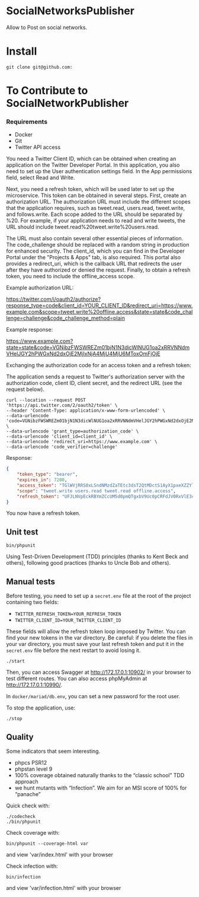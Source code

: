 # SocialNetworksPublisher

Allow to Post on social networks.

# Install

```console
git clone git@github.com:
```

# To Contribute to SocialNetworkPublisher

### Requirements

- Docker
- Git
- Twitter API access

You need a Twitter Client ID, which can be obtained when creating an application on the Twitter Developer Portal. In this application, you also need to set up the User authentication settings field. In the App permissions field, select Read and Write.

Next, you need a refresh token, which will be used later to set up the microservice. This token can be obtained in several steps. First, create an authorization URL. The authorization URL must include the different scopes that the application requires, such as tweet.read, users.read, tweet.write, and follows.write. Each scope added to the URL should be separated by %20. For example, if your application needs to read and write tweets, the URL should include tweet.read%20tweet.write%20users.read.

The URL must also contain several other essential pieces of information. The code_challenge should be replaced with a random string in production for enhanced security. The client_id, which you can find in the Developer Portal under the "Projects & Apps" tab, is also required. This portal also provides a redirect_uri, which is the callback URL that redirects the user after they have authorized or denied the request. Finally, to obtain a refresh token, you need to include the offline_access scope.

Example authorization URL:

https://twitter.com/i/oauth2/authorize?response_type=code&client_id=YOUR_CLIENT_ID&redirect_uri=https://www.example.com&scope=tweet.write%20offline.access&state=state&code_challenge=challenge&code_challenge_method=plain

Example response:

https://www.example.com?state=state&code=VGNibzFWSWREZm01bjN1N3dicWlNUG1oa2xRRVNNdmVHelJGY2hPWGxNd2dxOjE2MjIxNjA4MjU4MjU6MToxOmFjOjE

Exchanging the authorization code for an access token and a refresh token:

The application sends a request to Twitter's authorization server with the authorization code, client ID, client secret, and the redirect URL (see the request below).

```console
curl --location --request POST 'https://api.twitter.com/2/oauth2/token' \
--header 'Content-Type: application/x-www-form-urlencoded' \
--data-urlencode 'code=VGNibzFWSWREZm01bjN1N3dicWlNUG1oa2xRRVNNdmVHelJGY2hPWGxNd2dxOjE2MjIxNjA4MjU4MjU6MToxOmFjOjE' \
--data-urlencode 'grant_type=authorization_code' \
--data-urlencode 'client_id=client_id' \
--data-urlencode 'redirect_uri=https://www.example.com' \
--data-urlencode 'code_verifier=challenge'

```

Response:
```json
{
    "token_type": "bearer",
    "expires_in": 7200,
    "access_token": "TGlWVjRRS0xLSndNMzdZaTEtc3dsT2QtMDctS1AyX1pxeXZZYlVqWDZmZXFFOjE3MjI5MjkxNjE3MjI6MToxOmF0OjE",
    "scope": "tweet.write users.read tweet.read offline.access",
    "refresh_token": "UFJLNVpEckRBYmZCcUM5d0pmQTgxbV9Uc0pCRFdJV0RxVlE3c1FwS1ExdzF6OjE3MjI5MjkxNjE3MjI6MTowOnJ0OjE"
}
```
You now have a refresh token.

## Unit test

```console
bin/phpunit
```

Using Test-Driven Development (TDD) principles (thanks to Kent Beck and others), following good practices (thanks to Uncle Bob and others).

## Manual tests

Before testing, you need to set up a `secret.env` file at the root of the project containing two fields:

- `TWITTER_REFRESH_TOKEN=YOUR_REFRESH_TOKEN`
- `TWITTER_CLIENT_ID=YOUR_TWITTER_CLIENT_ID`

These fields will allow the refresh token loop imposed by Twitter. You can find your new tokens in the var directory. Be careful: if you delete the files in your var directory, you must save your last refresh token and put it in the `secret.env` file before the next restart to avoid losing it.

```console
./start
```
Then, you can access Swagger at http://172.17.0.1:10902/ in your browser to test different routes. 
You can also access phpMyAdmin at http://172.17.0.1:10990/.

In `docker/mariad/db.env`, you can set a new password for the root user.

To stop the application, use:

```console
./stop
```

## Quality

Some indicators that seem interesting.

* phpcs PSR12
* phpstan level 9
* 100% coverage obtained naturally thanks to the “classic school” TDD approach
* we hunt mutants with “Infection”. We aim for an MSI score of 100% for “panache”


Quick check with:
```console
./codecheck
./bin/phpunit
```

Check coverage with:
```console
bin/phpunit --coverage-html var
```
and view 'var/index.html' with your browser

Check infection with:
```console
bin/infection
```
and view 'var/infection.html' with your browser